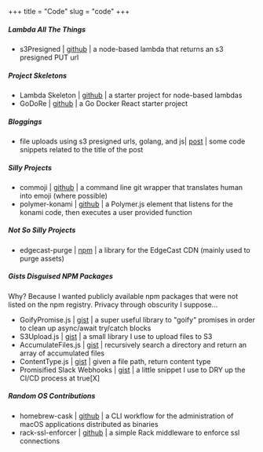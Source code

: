 +++
title = "Code"
slug = "code"
+++

##### Lambda All The Things
- s3Presigned | [github](https://github.com/gnitnuj/s3PresignedLambda) | a node-based lambda that returns an s3 presigned PUT url

##### Project Skeletons
- Lambda Skeleton | [github](https://github.com/gnitnuj/lambdaSkeleton) | a
starter project for node-based lambdas
- GoDoRe | [github](https://github.com/gnitnuj/GoDoRe) | a Go Docker React starter project

##### Bloggings
- file uploads using s3 presigned urls, golang, and js| [post](/posts/s3-presigned) | some code snippets related to the title of the post

##### Silly Projects
- commoji | [github](https://github.com/gnitnuj/commoji) | a command line git wrapper that translates human into emoji (where possible)
- polymer-konami | [github](https://github.com/gnitnuj/polymer-konami) | a Polymer.js element that listens for the konami code, then executes a user provided function

##### Not So Silly Projects
- edgecast-purge | [npm](https://www.npmjs.com/package/edgecast-purge) | a library for the EdgeCast CDN (mainly used to purge assets)

##### Gists Disguised NPM Packages
Why? Because I wanted publicly available npm packages that were not listed on the npm registry. Privacy through obscurity I suppose...

- GoifyPromise.js | [gist](https://gist.github.com/gnitnuj/a7401cf383d378ffc56c93152986dded) | a super useful library to "goify" promises in order to clean up async/await try/catch blocks
- S3Upload.js | [gist](https://gist.github.com/gnitnuj/eb216ab0f687c7d9f3691f2efa7715bb) | a small library I use to upload files to S3
- AccumulateFiles.js | [gist](https://gist.github.com/gnitnuj/833bcd35413f0f90d692c7d8d5bc22c8) | recursively search a directory and return an array of accumulated files
- ContentType.js | [gist](https://gist.github.com/gnitnuj/9318fbe9eae86a6e1f7e01b7eaa28cc6) | given a file path, return content type
- Promisified Slack Webhooks | [gist](https://gist.github.com/gnitnuj/1b12b00c7993f37dc6e392623990b9e0) | a little snippet I use to DRY up the CI/CD process at true[X]

##### Random OS Contributions
- homebrew-cask | [github](https://github.com/Homebrew/homebrew-cask) | a CLI workflow for the administration of macOS applications distributed as binaries
- rack-ssl-enforcer | [github](https://github.com/tobmatth/rack-ssl-enforcer) | a simple Rack middleware to enforce ssl connections